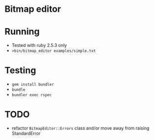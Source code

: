# Bitmap editor

# Running
* Tested with ruby 2.5.3 only
* `>bin/bitmap_editor examples/simple.txt`

# Testing
* `gem install bundler`
* `bundle`
* `bundler exec rspec`

# TODO
* refactor `BitmapEditor::Errors` class and/or move away from raising StandardError
